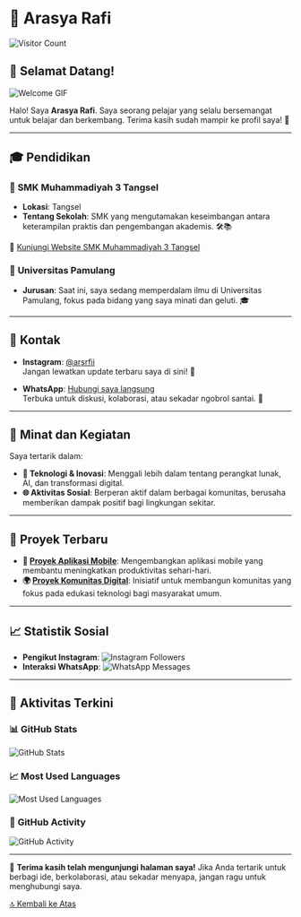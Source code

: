 # 🌟 **Arasya Rafi**

![Visitor Count](https://profile-counter.glitch.me/GetSya/count.svg) <!-- Badge pengunjung -->

## 🎉 **Selamat Datang!**

![Welcome GIF](https://i.pinimg.com/originals/c2/ce/2d/c2ce2d82a11c90b05ad4abd796ef2fff.gif) <!-- GIF animasi -->

Halo! Saya **Arasya Rafi**. Saya seorang pelajar yang selalu bersemangat untuk belajar dan berkembang. Terima kasih sudah mampir ke profil saya! 🎉

---

## 🎓 **Pendidikan**

### 📘 **SMK Muhammadiyah 3 Tangsel**
- **Lokasi**: Tangsel
- **Tentang Sekolah**: SMK yang mengutamakan keseimbangan antara keterampilan praktis dan pengembangan akademis. 🛠️📚

🔗 [Kunjungi Website SMK Muhammadiyah 3 Tangsel](https://muhtiga.sch.id)

### 📙 **Universitas Pamulang**
- **Jurusan**: Saat ini, saya sedang memperdalam ilmu di Universitas Pamulang, fokus pada bidang yang saya minati dan geluti. 🎓

---

## 📱 **Kontak**

- **Instagram**: [@arsrfii](https://instagram.com/arsrfii)  
  Jangan lewatkan update terbaru saya di sini! 📸
  
- **WhatsApp**: [Hubungi saya langsung](https://wa.me/6288214772441)  
  Terbuka untuk diskusi, kolaborasi, atau sekadar ngobrol santai. 💬

---

## 🚀 **Minat dan Kegiatan**

Saya tertarik dalam:
- **🔧 Teknologi & Inovasi**: Menggali lebih dalam tentang perangkat lunak, AI, dan transformasi digital.
- **🌐 Aktivitas Sosial**: Berperan aktif dalam berbagai komunitas, berusaha memberikan dampak positif bagi lingkungan sekitar.

---

## 🌟 **Proyek Terbaru**

- **🚀 [Proyek Aplikasi Mobile](#)**: Mengembangkan aplikasi mobile yang membantu meningkatkan produktivitas sehari-hari.
- **🌍 [Proyek Komunitas Digital](#)**: Inisiatif untuk membangun komunitas yang fokus pada edukasi teknologi bagi masyarakat umum.

---

## 📈 **Statistik Sosial**

- **Pengikut Instagram**: ![Instagram Followers](https://img.shields.io/badge/Instagram-5000_followers-blue?style=for-the-badge&logo=instagram) <!-- Update badge ini dengan jumlah pengikut sebenarnya -->
- **Interaksi WhatsApp**: ![WhatsApp Messages](https://img.shields.io/badge/WhatsApp-Active_Engagement-green?style=for-the-badge&logo=whatsapp) <!-- Anda bisa menambahkan informasi spesifik di sini -->

---

## 🔄 **Aktivitas Terkini**

### 📊 **GitHub Stats**
![GitHub Stats](https://github-readme-stats.vercel.app/api?username=GetSya&show_icons=true&hide_title=true&count_private=true&include_all_commits=true&hide=prs&theme=radical)

### 📈 **Most Used Languages**
![Most Used Languages](https://github-readme-stats.vercel.app/api/top-langs/?username=GetSya&layout=compact&theme=radical)

### 🚀 **GitHub Activity**
![GitHub Activity](https://activity-graph.herokuapp.com/graph?username=GetSya&theme=github)

---

💬 **Terima kasih telah mengunjungi halaman saya!** Jika Anda tertarik untuk berbagi ide, berkolaborasi, atau sekadar menyapa, jangan ragu untuk menghubungi saya.

[🔝 Kembali ke Atas](#arsaya-rafi)
